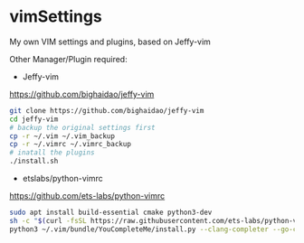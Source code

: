 vimSettings
===========

My own VIM settings and plugins, based on Jeffy-vim

Other Manager/Plugin required:

- Jeffy-vim

https://github.com/bighaidao/jeffy-vim

```bash
git clone https://github.com/bighaidao/jeffy-vim
cd jeffy-vim
# backup the original settings first
cp -r ~/.vim ~/.vim_backup
cp -r ~/.vimrc ~/.vimrc_backup
# inatall the plugins
./install.sh
```

- etslabs/python-vimrc

https://github.com/ets-labs/python-vimrc

```bash
sudo apt install build-essential cmake python3-dev
sh -c "$(curl -fsSL https://raw.githubusercontent.com/ets-labs/python-vimrc/master/setup.sh)"
python3 ~/.vim/bundle/YouCompleteMe/install.py --clang-completer --go-completer --java-completer
```

